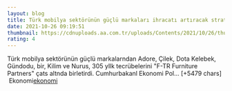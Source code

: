 ```yaml
--- 
layout: blog
title: Türk mobilya sektörünün güçlü markaları ihracatı artıracak stratejik bir platform kurdu
date: 2021-10-26 09:19:51
thumbnail: https://cdnuploads.aa.com.tr/uploads/Contents/2021/10/26/thumbs_b_c_06595a9572a5b50f454b706b86703f65.jpg?v=141902
rating: 4
---
```

Türk mobilya sektörünün güçlü markalarndan Adore, Çilek, Dota Kelebek, Gündodu, bir, Kilim ve Nurus, 305 yllk tecrübelerini "F-TR Furniture Partners" çats altnda birletirdi.
Cumhurbakanl Ekonomi Pol… [+5479 chars]</br>&nbsp;Ekonomi<a href="Ekonomi">ekonomi</a>
